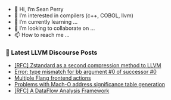 - 👋 Hi, I’m Sean Perry
- 👀 I’m interested in compilers (c++, COBOL, llvm)
- 🌱 I’m currently learning ...
- 💞️ I’m looking to collaborate on ...
- 📫 How to reach me ...

<!---
s66perry/s66perry is a ✨ special ✨ repository because its `README.md` (this file) appears on your GitHub profile.
You can click the Preview link to take a look at your changes.
--->
### 📕 Latest LLVM Discourse Posts

<!-- DISCOURSE-LLVM:START -->
- [[RFC] Zstandard as a second compression method to LLVM](https://discourse.llvm.org/t/rfc-zstandard-as-a-second-compression-method-to-llvm/63399#post_7)
- [Error: type mismatch for bb argument #0 of successor #0](https://discourse.llvm.org/t/error-type-mismatch-for-bb-argument-0-of-successor-0/63470#post_2)
- [Multiple Flang frontend actions](https://discourse.llvm.org/t/multiple-flang-frontend-actions/63474#post_1)
- [Problems with Mach-O address significance table generation](https://discourse.llvm.org/t/problems-with-mach-o-address-significance-table-generation/63392#post_7)
- [[RFC] A DataFlow Analysis Framework](https://discourse.llvm.org/t/rfc-a-dataflow-analysis-framework/63340?page=2#post_39)
<!-- DISCOURSE-LLVM:END -->
